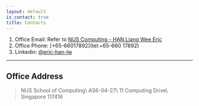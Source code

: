 ```yaml
---
layout: default
is_contact: true
title: Contacts
---
```


1. Office Email: Refer to [NUS Computing - HAN Liang Wee Eric](https://www.comp.nus.edu.sg/~ehan/)
1. Office Phone: [+65-66017892](tel:+65-660 17892)
1. Linkedin: [@eric-han-lw](https://www.linkedin.com/in/eric-han-lw/)

---

## Office Address

> NUS School of Computing\\
> AS6-04-27\\
> 11 Computing Drive\\
> Singapore 117416

